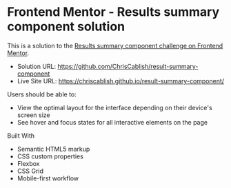 # Frontend Mentor - Results summary component solution

This is a solution to the [Results summary component challenge on Frontend Mentor](https://www.frontendmentor.io/challenges/results-summary-component-CE_K6s0maV).  


- Solution URL: https://github.com/ChrisCablish/result-summary-component
- Live Site URL: https://chriscablish.github.io/result-summary-component/

Users should be able to:

- View the optimal layout for the interface depending on their device's screen size
- See hover and focus states for all interactive elements on the page

Built With

- Semantic HTML5 markup
- CSS custom properties
- Flexbox
- CSS Grid
- Mobile-first workflow


